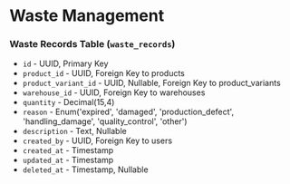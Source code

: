 # Waste Management

### Waste Records Table (`waste_records`)

-   `id` - UUID, Primary Key
-   `product_id` - UUID, Foreign Key to products
-   `product_variant_id` - UUID, Nullable, Foreign Key to product_variants
-   `warehouse_id` - UUID, Foreign Key to warehouses
-   `quantity` - Decimal(15,4)
-   `reason` - Enum('expired', 'damaged', 'production_defect', 'handling_damage', 'quality_control', 'other')
-   `description` - Text, Nullable
-   `created_by` - UUID, Foreign Key to users
-   `created_at` - Timestamp
-   `updated_at` - Timestamp
-   `deleted_at` - Timestamp, Nullable
